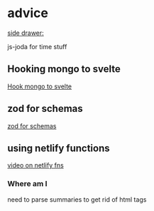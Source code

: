 # advice

[side drawer:](https://www.w3schools.com/howto/tryit.asp?filename=tryhow_js_sidenav)

js-joda for time stuff

## Hooking mongo to svelte

[Hook mongo to svelte](https://www.youtube.com/watch?v=gwktlvFHLMA)

## zod for schemas

[zod for schemas](https://zod.dev/?id=ip-addresses)

## using netlify functions

[video on netlify fns](https://www.youtube.com/watch?v=qHUMu7ZGQwo)

### Where am I

need to parse summaries to get rid of html tags

